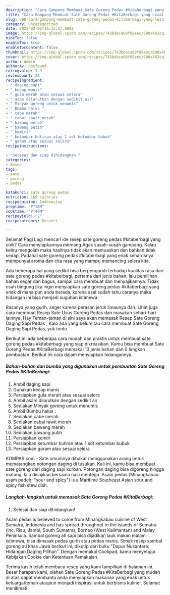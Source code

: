 ```yaml
---
description: "Cara Gampang Membuat Sate Goreng Pedas #KitaBerbagi yang Lezat Sekali, Mantap"
title: "Cara Gampang Membuat Sate Goreng Pedas #KitaBerbagi yang Lezat Sekali, Mantap"
slug: 398-cara-gampang-membuat-sate-goreng-pedas-kitaberbagi-yang-lezat-sekali-mantap
category: Uncategorized
date: 2023-02-01T16:13:57.688Z
image: https://img-global.cpcdn.com/recipes/743bdeca08f89eec/680x482cq70/sate-goreng-pedas-kitaberbagi-foto-resep-utama.jpg
hideToc: false
enableToc: true
enableTocContent: false
thumbnail: https://img-global.cpcdn.com/recipes/743bdeca08f89eec/680x482cq70/sate-goreng-pedas-kitaberbagi-foto-resep-utama.jpg
cover: https://img-global.cpcdn.com/recipes/743bdeca08f89eec/680x482cq70/sate-goreng-pedas-kitaberbagi-foto-resep-utama.jpg
author: Admin
authorAv: notfound
ratingvalue: 3.9
reviewcount: 20
recipeingredient:
- " daging sapi"
- " kecap manis"
- " gula merah atau sesuai selera"
- " asam dilarutkan dengan sedikit air"
- " Minyak goreng untuk menumis"
- " Bumbu halus "
- " cabe merah"
- " cabai rawit merah"
- " bawang merah"
- " bawang putih"
- " kemiri"
- " ketumbar butiran atau 1 sdt ketumbar bubuk"
- " garam atau sesuai selera"
recipeinstructions:

- "Selesai dan siap dihidangkan!"
categories:
- Resep
tags:
- sate
- goreng
- pedas

katakunci: sate goreng pedas 
nutrition: 169 calories
recipecuisine: Indonesian
preptime: "PT10M"
cooktime: "PT40M"
recipeyield: "2"
recipecategory: Dessert

---
```



Selamat Pagi Lagi mencari ide resep sate goreng pedas #kitaberbagi yang unik? Cara menyiapkannya memang Agak susah-susah gampang. Kalau keliru mengolah maka hasilnya tidak akan memuaskan dan bahkan tidak sedap. Padahal sate goreng pedas #kitaberbagi yang enak seharusnya mempunyai aroma dan cita rasa yang mampu memancing selera kita.


Ada beberapa hal yang sedikit bisa berpengaruh terhadap kualitas rasa dari sate goreng pedas #kitaberbagi, pertama dari jenis bahan, lalu pemilihan bahan segar dan bagus, sampai cara membuat dan menyajikannya. Tidak usah bingung jika ingin menyiapkan sate goreng pedas #kitaberbagi yang enak di mana pun anda berada, karena asal sudah tahu caranya maka hidangan ini bisa menjadi suguhan istimewa.

Rasanya yang gurih, seger karena perasan jeruk limaunya dan. Lihat juga cara membuat Resep Sate Usus Goreng Pedas dan masakan sehari-hari lainnya. Hay Teman-teman di sini saya akan memasak Resep Sate Goreng Daging Sapi Pedas , Kalo ada yang belum tau cara membuat Sate Goreng Daging Sapi Pedas, yuk tonto.


Berikut ini ada beberapa cara mudah dan praktis untuk membuat sate goreng pedas #kitaberbagi yang siap dikreasikan. Kamu bisa membuat Sate Goreng Pedas #KitaBerbagi memakai 13 jenis bahan dan 0 langkah pembuatan. Berikut ini cara dalam menyiapkan hidangannya.

<!--inarticleads1-->

##### Bahan-bahan dan bumbu yang digunakan untuk pembuatan Sate Goreng Pedas #KitaBerbagi:

1. Ambil  daging sapi
1. Gunakan  kecap manis
1. Persiapkan  gula merah atau sesuai selera
1. Ambil  asam dilarutkan dengan sedikit air
1. Sediakan  Minyak goreng untuk menumis
1. Ambil  Bumbu halus :
1. Sediakan  cabe merah
1. Sediakan  cabai rawit merah
1. Sediakan  bawang merah
1. Sediakan  bawang putih
1. Persiapkan  kemiri
1. Persiapkan  ketumbar butiran atau 1 sdt ketumbar bubuk
1. Persiapkan  garam atau sesuai selera


KOMPAS.com - Sate umumnya dibakar menggunakan arang untuk mematangkan potongan daging di tusukan. Kali ini, kamu bisa membuat sate goreng dari daging sapi kurban. Potongan daging bisa digoreng hingga matang, lalu disajikan bersama nasi mentega. Asam pedas (Minangkabau: asam padeh; &#34;sour and spicy&#34;) is a Maritime Southeast Asian sour and spicy fish stew dish. 

<!--inarticleads2-->

##### Langkah-langkah untuk memasak Sate Goreng Pedas #KitaBerbagi:


1. Selesai dan siap dihidangkan!

Asam pedas is believed to come from Minangkabau cuisine of West Sumatra, Indonesia and has spread throughout to the islands of Sumatra (inc. Riau, Jambi, South Sumatra), Borneo (West Kalimantan) and Malay Peninsula. Sambal goreng ati sapi bisa dijadikan lauk makan malam istimewa, bisa dimasak pedas gurih atau pedas manis. Simak resep sambal goreng ati khas Jawa berikut ini, dikutip dari buku &#34;Dapur Nusantara: Hidangan Daging Pilihan&#34;. Dengan memakai Cookpad, kamu menyetujui Kebijakan Cookie dan Ketentuan Pemakaian. 

Terima kasih telah membaca resep yang kami tampilkan di halaman ini. Besar harapan kami, olahan Sate Goreng Pedas #KitaBerbagi yang mudah di atas dapat membantu anda menyiapkan makanan yang enak untuk keluarga/teman ataupun menjadi inspirasi untuk berbisnis kuliner. Selamat menikmati
